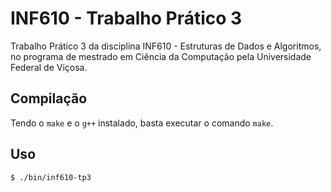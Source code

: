 # INF610 - Trabalho Prático 3

Trabalho Prático 3 da disciplina INF610 - Estruturas de Dados e Algoritmos, no programa de mestrado em Ciência da Computação pela Universidade Federal de Viçosa.

## Compilação

Tendo o `make` e o `g++` instalado, basta executar o comando `make`.

## Uso

```bash
$ ./bin/inf610-tp3
```

